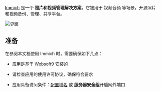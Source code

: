 [Immich](https://immich.app/) 是一个 **照片和视频管理解决方案**，它被用于 视频音频  等场景。开源照片和视频备份、管理、共享平台。


![界面](https://libs.websoft9.com/Websoft9/DocsPicture/zh/immich/immich-gui-websoft9.png)


## 准备

在参阅本文档使用 Immich 时，需要确保如下几点：

- 应用是基于 Websoft9 安装的

- 请检查应用的使用许可协议，确保符合要求

- 应用具备访问条件：[配置域名](./domain-set) 或 **服务器安全组**开启网外端口